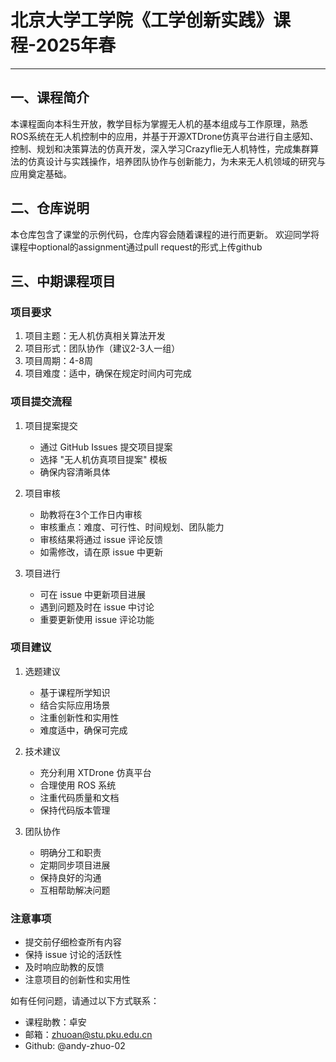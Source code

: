 # 北京大学工学院《工学创新实践》课程-2025年春

---

## 一、课程简介

本课程面向本科生开放，教学目标为掌握无人机的基本组成与工作原理，熟悉ROS系统在无人机控制中的应用，并基于开源XTDrone仿真平台进行自主感知、控制、规划和决策算法的仿真开发，深入学习Crazyflie无人机特性，完成集群算法的仿真设计与实践操作，培养团队协作与创新能力，为未来无人机领域的研究与应用奠定基础。

## 二、仓库说明

本仓库包含了课堂的示例代码，仓库内容会随着课程的进行而更新。
欢迎同学将课程中optional的assignment通过pull request的形式上传github

## 三、中期课程项目

### 项目要求
1. 项目主题：无人机仿真相关算法开发
2. 项目形式：团队协作（建议2-3人一组）
3. 项目周期：4-8周
4. 项目难度：适中，确保在规定时间内可完成

### 项目提交流程
1. 项目提案提交
   - 通过 GitHub Issues 提交项目提案
   - 选择 "无人机仿真项目提案" 模板
   - 确保内容清晰具体

2. 项目审核
   - 助教将在3个工作日内审核
   - 审核重点：难度、可行性、时间规划、团队能力
   - 审核结果将通过 issue 评论反馈
   - 如需修改，请在原 issue 中更新

3. 项目进行
   - 可在 issue 中更新项目进展
   - 遇到问题及时在 issue 中讨论
   - 重要更新使用 issue 评论功能

### 项目建议
1. 选题建议
   - 基于课程所学知识
   - 结合实际应用场景
   - 注重创新性和实用性
   - 难度适中，确保可完成

2. 技术建议
   - 充分利用 XTDrone 仿真平台
   - 合理使用 ROS 系统
   - 注重代码质量和文档
   - 保持代码版本管理

3. 团队协作
   - 明确分工和职责
   - 定期同步项目进展
   - 保持良好的沟通
   - 互相帮助解决问题

### 注意事项
- 提交前仔细检查所有内容
- 保持 issue 讨论的活跃性
- 及时响应助教的反馈
- 注意项目的创新性和实用性

如有任何问题，请通过以下方式联系：
- 课程助教：卓安
- 邮箱：zhuoan@stu.pku.edu.cn
- Github: @andy-zhuo-02
